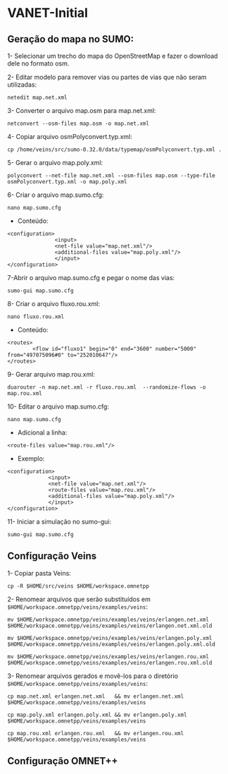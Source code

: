# VANET-Initial

## Geração do mapa no SUMO:


1- Selecionar um trecho do mapa do OpenStreetMap e fazer o download dele no formato osm.

2- Editar modelo para remover vias ou partes de vias que não seram utilizadas:

`netedit map.net.xml`

3- Converter o arquivo map.osm para map.net.xml:

`netconvert --osm-files map.osm -o map.net.xml`

4- Copiar arquivo osmPolyconvert.typ.xml:

`cp /home/veins/src/sumo-0.32.0/data/typemap/osmPolyconvert.typ.xml .`

5- Gerar o arquivo map.poly.xml:

`polyconvert --net-file map.net.xml --osm-files map.osm --type-file osmPolyconvert.typ.xml -o map.poly.xml`

6- Criar o arquivo map.sumo.cfg:

`nano map.sumo.cfg`

* Conteúdo:

```
<configuration>
               <input>
               <net-file value="map.net.xml"/>
               <additional-files value="map.poly.xml"/>
               </input>
</configuration>

```

7-Abrir o arquivo map.sumo.cfg e pegar o nome das vias:

`sumo-gui map.sumo.cfg`

8- Criar o arquivo  fluxo.rou.xml:

`nano fluxo.rou.xml`

* Conteúdo:

```
<routes>
        <flow id="fluxo1" begin="0" end="3600" number="5000" from="497075096#0" to="252010647"/>
</routes>
```

9- Gerar arquivo map.rou.xml:

`duarouter -n map.net.xml -r fluxo.rou.xml  --randomize-flows -o map.rou.xml`

10- Editar o arquivo map.sumo.cfg:

`nano map.sumo.cfg`

* Adicional a linha:  

```
<route-files value="map.rou.xml"/>
```

* Exemplo:

```
<configuration>
             <input>
             <net-file value="map.net.xml"/>
             <route-files value="map.rou.xml"/>
             <additional-files value="map.poly.xml"/>
             </input>
</configuration>
```


11- Iniciar a simulação no sumo-gui:

`sumo-gui map.sumo.cfg`


## Configuração Veins

1- Copiar pasta Veins:

`cp -R $HOME/src/veins $HOME/workspace.omnetpp`

2- Renomear arquivos que serão substituídos em `$HOME/workspace.omnetpp/veins/examples/veins`:

`mv $HOME/workspace.omnetpp/veins/examples/veins/erlangen.net.xml   $HOME/workspace.omnetpp/veins/examples/veins/erlangen.net.xml.old`

`mv $HOME/workspace.omnetpp/veins/examples/veins/erlangen.poly.xml  $HOME/workspace.omnetpp/veins/examples/veins/erlangen.poly.xml.old`

`mv $HOME/workspace.omnetpp/veins/examples/veins/erlangen.rou.xml   $HOME/workspace.omnetpp/veins/examples/veins/erlangen.rou.xml.old`

3- Renomear arquivos gerados e movê-los para o diretório `$HOME/workspace.omnetpp/veins/examples/veins`:

`cp map.net.xml erlangen.net.xml   && mv erlangen.net.xml $HOME/workspace.omnetpp/veins/examples/veins`

`cp map.poly.xml erlangen.poly.xml && mv erlangen.poly.xml $HOME/workspace.omnetpp/veins/examples/veins`

`cp map.rou.xml erlangen.rou.xml   && mv erlangen.rou.xml $HOME/workspace.omnetpp/veins/examples/veins`


## Configuração OMNET++



